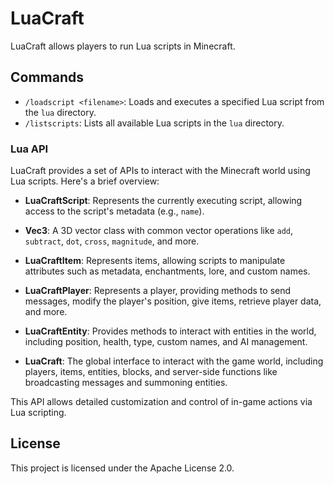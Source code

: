 # LuaCraft

LuaCraft allows players to run Lua scripts in Minecraft.

## Commands

- `/loadscript <filename>`: Loads and executes a specified Lua script from the `lua` directory.
- `/listscripts`: Lists all available Lua scripts in the `lua` directory.

### Lua API

LuaCraft provides a set of APIs to interact with the Minecraft world using Lua scripts. Here's a brief overview:

- **LuaCraftScript**: Represents the currently executing script, allowing access to the script's metadata (e.g., `name`).
  
- **Vec3**: A 3D vector class with common vector operations like `add`, `subtract`, `dot`, `cross`, `magnitude`, and more.

- **LuaCraftItem**: Represents items, allowing scripts to manipulate attributes such as metadata, enchantments, lore, and custom names.

- **LuaCraftPlayer**: Represents a player, providing methods to send messages, modify the player's position, give items, retrieve player data, and more.

- **LuaCraftEntity**: Provides methods to interact with entities in the world, including position, health, type, custom names, and AI management.

- **LuaCraft**: The global interface to interact with the game world, including players, items, entities, blocks, and server-side functions like broadcasting messages and summoning entities.

This API allows detailed customization and control of in-game actions via Lua scripting.

## License

This project is licensed under the Apache License 2.0.
